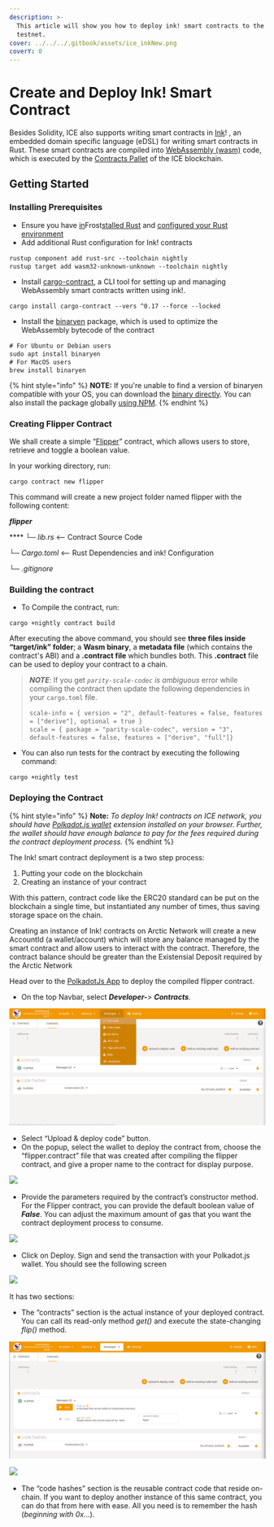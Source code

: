 ```yaml
---
description: >-
  This article will show you how to deploy ink! smart contracts to the Arctic
  testnet.
cover: ../../../.gitbook/assets/ice_inkNew.png
coverY: 0
---
```


# Create and Deploy Ink! Smart Contract

Besides Solidity, ICE also supports writing smart contracts in [Ink](https://paritytech.github.io/ink-docs/)! , an embedded domain specific language (eDSL) for writing smart contracts in Rust. These smart contracts are compiled into [WebAssembly (wasm)](https://webassembly.org)  code, which is executed by the [Contracts Pallet](https://docs.substrate.io/v3/runtime/smart-contracts/#contracts-pallet)  of the ICE blockchain.



## Getting Started

### **Installing Prerequisites**

* Ensure you have [in](../../running-ice-blockchain-locally.md#install-rust)Frost[stalled Rust](../../running-ice-blockchain-locally.md#install-rust)  and [configured your Rust environment](../../running-ice-blockchain-locally.md#configure-your-rust-environment)
* Add additional Rust configuration for Ink! contracts

```
rustup component add rust-src --toolchain nightly
rustup target add wasm32-unknown-unknown --toolchain nightly
```

* Install [cargo-contract](https://github.com/paritytech/cargo-contract),  a CLI tool for setting up and managing WebAssembly smart contracts written using ink!.

```
cargo install cargo-contract --vers ^0.17 --force --locked
```

* Install the [binaryen](https://github.com/WebAssembly/binaryen)  package, which is used to optimize the WebAssembly bytecode of the contract

```
# For Ubuntu or Debian users
sudo apt install binaryen
# For MacOS users
brew install binaryen
```

{% hint style="info" %}
**NOTE:** If you're unable to find a version of binaryen compatible with your OS, you can download the [binary directly](https://github.com/WebAssembly/binaryen/releases). You can also install the package globally [using NPM](https://www.npmjs.com/package/binaryen).
{% endhint %}

### **Creating Flipper Contract**

We shall create a simple “[Flipper](https://github.com/paritytech/ink/blob/v3.0.0-rc8/examples/flipper/lib.rs)” contract, which allows users to store, retrieve and toggle a boolean value.

In your working directory, run:

```
cargo contract new flipper
```

This command will create a new project folder named flipper with the following content:

_**flipper**_&#x20;

&#x20;      ****       └─ _lib.rs_                    <-- Contract Source Code&#x20;

&#x20;     └─ _Cargo.toml_         <-- Rust Dependencies and ink! Configuration&#x20;

&#x20;     └─ _.gitignore_

### **Building the contract**

* To Compile the contract, run:

```
cargo +nightly contract build
```

After executing the above command, you should see **three files inside “target/ink” folder**; a **Wasm binary**, a **metadata file** (which contains the contract's ABI) and a **.contract file** which bundles both. This **.contract** file can be used to deploy your contract to a chain.

> _**NOTE**_: If you get _`parity-scale-codec` is ambiguous_ error while compiling the contract then update the following dependencies in your `cargo.toml` file.
>
> ```
> scale-info = { version = "2", default-features = false, features = ["derive"], optional = true } 
> scale = { package = "parity-scale-codec", version = "3", default-features = false, features = ["derive", "full"]}
> ```

* You can also run tests for the contract by executing the following command:

```
cargo +nightly test
```

### **Deploying the Contract**

{% hint style="info" %}
**Note:** _To deploy Ink! contracts on ICE network, you should have_ [_Polkadot.js wallet_](https://docs.icenetwork.io/polkadot.js-app/advanced#installing-polkadot-js-wallet-extension) _extension installed on your browser. Further, the wallet should have enough balance to pay for the fees required during the contract deployment process._
{% endhint %}

The Ink! smart contract deployment is a two step process:

1. Putting your code on the blockchain
2. Creating an instance of your contract

With this pattern, contract code like the ERC20 standard can be put on the blockchain a single time, but instantiated any number of times, thus saving storage space on the chain.

Creating an instance of Ink! contracts on Arctic Network will create a new AccountId (a wallet/account) which will store any balance managed by the smart contract and allow users to interact with the contract. Therefore, the contract balance should be greater than the Existensial Deposit required by the Arctic Network

Head over to the [PolkadotJs App](https://polkadot.js.org/apps/?rpc=wss%3A%2F%2Farctic-rpc.icenetwork.io%3A9944#/explorer)  to deploy the compiled flipper contract.&#x20;

* On the top Navbar, select _**Developer-**_> _**Contracts**_.

![](<../../../.gitbook/assets/image (5) (1).png>)

* Select “Upload & deploy code” button.
* On the popup, select the wallet to deploy the contract from, choose the “flipper.contract” file that was created after compiling the flipper contract, and give a proper name to the contract for display purpose.

![](https://lh3.googleusercontent.com/M1vB8lLEuIto7\_8e2FNHpZ4vsI2gsQ4bZi8Fif66a35YB0lif74OIZXjEsToDyE\_Y\_\_7mD7R-m5VZlWHvGENevnnmZm9NXtZ9SJwAOY7X\_FjUN7LALEcEbjs5hiU6Yk3DCLOOsRl)

* Provide the parameters required by the contract’s constructor method. For the Flipper contract, you can provide the default boolean value of _**False**_. You can adjust the maximum amount of gas that you want the contract deployment process to consume.

![](https://lh3.googleusercontent.com/eWvgPnaER0ureil2uPQEAFyPzKzzylEcaNLWbdjaZAFYiKoo9cjOCOg1sueM4JIjCvV27oAwMS\_2md9AGtEPVOEWlcmsSUiHlCgCVBReoOPJP0OqVNla4KQ-Wz1uhdwwBBdqB8og)

* Click on Deploy. Sign and send the transaction with your Polkadot.js wallet. You should see the following screen

![](https://lh5.googleusercontent.com/kYo4yBT5vkO3l-Z6x5jMl182FLsXyWAS0AniY-Nu81YR3vQqKV2BtrIFw7kq8R2281G52oSPaeQlMJJlhhRfpG1J3yKrJ5UHgg2rnxpc8LHspjKlUQ7CXcdDZWjskucwXv9xPcED)

It has two sections:&#x20;

* The “contracts” section is the actual instance of your deployed contract. You can call its read-only method _get()_ and execute the state-changing _flip()_ method.

![](<../../../.gitbook/assets/image (4) (2).png>)

![](https://lh3.googleusercontent.com/iwbHyRuqtOhWYbUSLPcQBxTItJNRhXi4BN2ura0s8nIrL3VBJrbeCb-g5K7KQl5-Cy43oUSQvaTw9QZMeGQ06UOoohqim6mWaoK6nnV-Pb6\_sOk0GXF4CDUHRnWjoGUkA6Ca6C0W)

* The “code hashes” section is the reusable contract code that reside on-chain. If you want to deploy another instance of this same contract, you can do that from here with ease. All you need is to remember the hash (_beginning with 0x…_).
